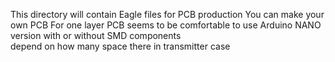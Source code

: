 This directory will contain Eagle files for PCB production
You can make your own PCB
For one layer PCB seems to be comfortable to use Arduino NANO version with or without SMD components    
depend on how many space there in transmitter case 
